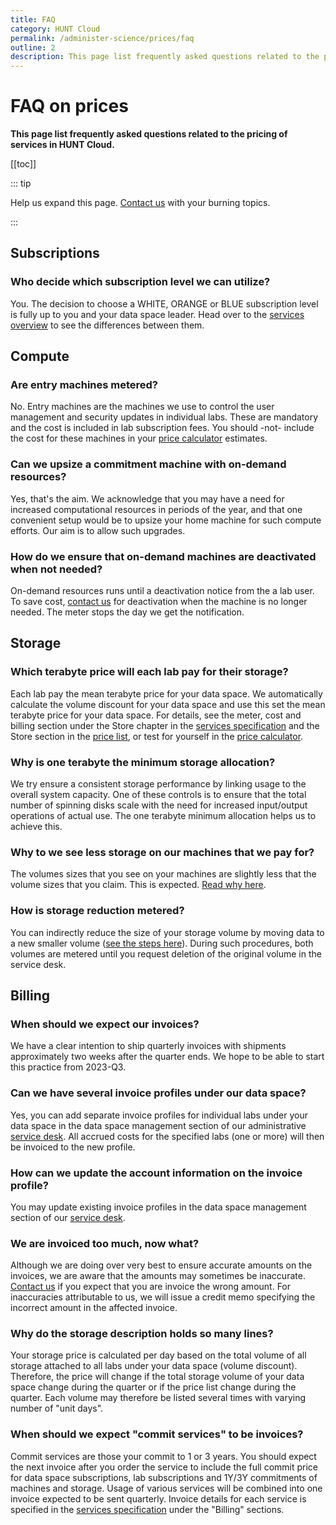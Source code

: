 ```yaml
---
title: FAQ
category: HUNT Cloud
permalink: /administer-science/prices/faq
outline: 2
description: This page list frequently asked questions related to the pricing of services in HUNT Cloud.
---
```


# FAQ on prices

**This page list frequently asked questions related to the pricing of services in HUNT Cloud.**

[[toc]]

::: tip

Help us expand this page. [Contact us](/contact) with your burning topics.

:::




## Subscriptions

### Who decide which subscription level we can utilize?

You. The decision to choose a WHITE, ORANGE or BLUE subscription level is fully up to you and your data space leader. Head over to the [services overview](/administer-science/services/overview/#data-space-subscription) to see the differences between them.



## Compute

### Are entry machines metered?

No. Entry machines are the machines we use to control the user management and security updates in individual labs. These are mandatory and the cost is included in lab subscription fees. You should -not- include the cost for these machines in your [price calculator](/administer-science/prices/calculator/) estimates.

### Can we upsize a commitment machine with on-demand resources?

Yes, that's the aim. We acknowledge that you may have a need for increased computational resources in periods of the year, and that one convenient setup would be to upsize your home machine for such compute efforts. Our aim is to allow such upgrades.

### How do we ensure that on-demand machines are deactivated when not needed?

On-demand resources runs until a deactivation notice from the a lab user. To save cost, [contact us](/contact) for deactivation when the machine is no longer needed. The meter stops the day we get the notification.




## Storage

### Which terabyte price will each lab pay for their storage?

Each lab pay the mean terabyte price for your data space. We automatically calculate the volume discount for your data space and use this set the mean terabyte price for your data space. For details, see the meter, cost and billing section under the Store chapter in the [services specification](/administer-science/services/specifications/) and the Store section in the [price list](/administer-science/prices/pricelist/), or test for yourself in the [price calculator](/administer-science/prices/calculator/).

### Why is one terabyte the minimum storage allocation?

We try ensure a consistent storage performance by linking usage to the overall system capacity. One of these controls is to ensure that the total number of spinning disks scale with the need for increased input/output operations of actual use. The one terabyte minimum allocation helps us to achieve this.

### Why to we see less storage on our machines that we pay for?

The volumes sizes that you see on your machines are slightly less that the volume sizes that you claim. This is expected. [Read why here](/administer-science/data/faq/#why-is-volume-sizes-less-than-claimed).

### How is storage reduction metered?

You can indirectly reduce the size of your storage volume by moving data to a new smaller volume ([see the steps here](/administer-science/data/faq/#can-we-reduce-the-size-of-existing-volumes)). During such procedures, both volumes are metered until you request deletion of the original volume in the service desk.


## Billing


### When should we expect our invoices?

We have a clear intention to ship quarterly invoices with shipments approximately two weeks after the quarter ends. We hope to be able to start this practice from 2023-Q3.

### Can we have several invoice profiles under our data space?

Yes, you can add separate invoice profiles for individual labs under your data space in the data space management section of our administrative [service desk](/administer-science/service-desk/data-space-orders/#new-invoice-profile). All accrued costs for the specified labs (one or more) will then be invoiced to the new profile.

### How can we update the account information on the invoice profile?

You may update existing invoice profiles in the data space management section of our [service desk](/administer-science/service-desk/data-space-orders/#update-existing-invoice-profile).

### We are invoiced too much, now what?

Although we are doing over very best to ensure accurate amounts on the invoices, we are aware that the amounts may sometimes be inaccurate. [Contact us](/contact) if you expect that you are invoice the wrong amount. For inaccuracies attributable to us, we will issue a credit memo specifying the incorrect amount in the affected invoice.

### Why do the storage description holds so many lines?

Your storage price is calculated per day based on the total volume of all storage attached to all labs under your data space (volume discount). Therefore, the price will change if the total storage volume of your data space change during the quarter or if the price list change during the quarter. Each volume may therefore be listed several times with varying number of "unit days".

### When should we expect "commit services" to be invoices?

Commit services are those your commit to 1 or 3 years.
You should expect the next invoice after you order the service to include the full commit price for data space subscriptions, lab subscriptions and 1Y/3Y commitments of machines and storage. Usage of various services will be combined into one invoice expected to be sent quarterly. Invoice details for each service is specified in the [services specification](/administer-science/services/specifications/) under the "Billing" sections.


